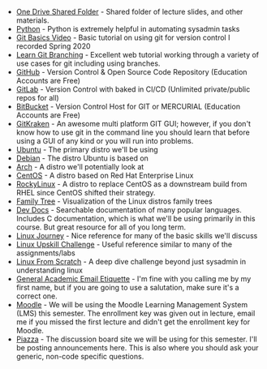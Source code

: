 * [One Drive Shared Folder]() - Shared folder of lecture slides, and other materials.
* [Python](https://www.python.org/) - Python is extremely helpful in automating sysadmin tasks
* [Git Basics Video](https://www.youtube.com/watch?v=0JgyAJMvZlY&feature=youtu.be) - Basic tutorial on using git for version control I recorded Spring 2020
* [Learn Git Branching](https://learngitbranching.js.org/) - Excellent web tutorial working through a variety of use cases for git including using branches.
* [GitHub](https://github.com/) - Version Control & Open Source Code Repository (Education Accounts are Free)
* [GitLab](https://gitlab.com/) - Version Control with baked in CI/CD (Unlimited private/public repos for all)
* [BitBucket](https://bitbucket.org) - Version Control Host for GIT or MERCURIAL (Education Accounts are Free)
* [GitKraken](https://www.gitkraken.com/) - An awesome multi platform GIT GUI; however, if you don't know how to use git in the command line you should learn that before using a GUI of any kind or you will run into problems.
* [Ubuntu](http://ubuntu.com) - The primary distro we'll be using
* [Debian](https://www.debian.org/) - The distro Ubuntu is based on
* [Arch](https://archlinux.org/) - A distro we'll potentially look at
* [CentOS](https://www.centos.org/) - A distro based on Red Hat Enterprise Linux
* [RockyLinux](https://rockylinux.org/) - A distro to replace CentOS as a downstream build from RHEL since CentOS shifted their strategy.
* [Family Tree](https://distrowatch.com/images/other/distro-family-tree.png) - Visualization of the Linux distros family trees
* [Dev Docs](http://devdocs.io/) - Searchable documentation of many popular languages. Includes C documentation, which is what we'll be using primarily in this course. But great resource for all of you long term.
* [Linux Journey](https://linuxjourney.com/) - Nice reference for many of the basic skills we'll discuss
* [Linux Upskill Challenge](https://linuxupskillchallenge.com/) - Useful reference similar to many of the assignments/labs
* [Linux From Scratch](https://www.linuxfromscratch.org/) - A deep dive challenge beyond just sysadmin in understanding linux
* [General Academic Email Etiquette](https://medium.com/@lportwoodstacer/how-to-email-your-professor-without-being-annoying-af-cf64ae0e4087#.h9ipxkg5z) - I'm fine with you calling me by my first name, but if you are going to use a salutation, make sure it's a correct one.
* [Moodle](https://moodle.csuchico.edu) - We will be using the Moodle Learning Management System (LMS) this semester. The enrollment key was given out in lecture, email me if you missed the first lecture and didn't get the enrollment key for Moodle.
* [Piazza](http://piazza.com/) - The discussion board site we will be using for this semester. I'll be posting announcements here. This is also where you should ask your generic, non-code specific questions.
